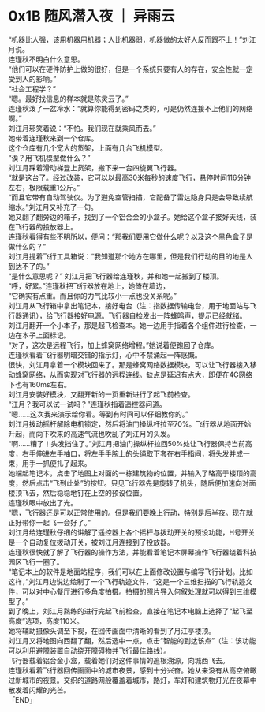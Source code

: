 # 0x1B 随风潜入夜 ｜ 异雨云
  
“机器比人强，该用机器用机器；人比机器弱，机器做的太好人反而跟不上！”刘江月说。  
连瑾秋不明白什么意思。  
“他们可以在硬件防护上做的很好，但是一个系统只要有人的存在，安全性就一定受到人的影响。”  
“社会工程学？”  
“嗯。最好找信息的样本就是陈灵云了。”  
连瑾秋泼了一盆冷水：“就算你能得到密码之类的，可是仍然连接不上他们的网络啊。”  
刘江月邪笑着说：“不怕。我们现在就乘风而去。”  
她带着连瑾秋来到一个仓库。  
这个仓库有几个宽大的货架，上面有几台飞机模型。  
“诶？用飞机模型做什么？”    
刘江月踩着滑动梯登上货架，搬下来一台四旋翼飞行器。  
“就是这台了。经过改装，它可以以最高30米每秒的速度飞行，悬停时间116分钟左右，极限载重1公斤。”  
“而且它带有自动驾驶仪。为了避免空管扫描，它配备了雷达隐身只是会导致续航缩水。”刘江月又补充了一句。  
她又翻了翻旁边的箱子，找到了一个铝合金的小盒子。她给这个盒子接好天线，装在飞行器的投放器上。  
连瑾秋看得有些不明所以，便问：“那我们要用它做什么呢？以及这个黑色盒子是做什么的？”  
刘江月提着飞行工具箱说：“我知道那个地方在哪里，但是我们行动的目的地是人到达不了的。”  
“是什么意思呢？”
刘江月把飞行器给连瑾秋，并和她一起搬到了楼顶。  
“呼，好累。”连瑾秋把飞行器放在地上，她倚在墙边，  
“它确实有点重。而且你的力气比较小一点也没关系呢。”  
刘江月从飞行箱中拿出笔记本，接好电台（注：指数据传输电台，用于地面站与飞行器通讯），给飞行器接好电源。飞行器自检发出一阵蜂鸣声，提示已经就绪。  
刘江月翻开一个小本子，那是起飞检查本。她一边用手指着各个组件进行检查，一边在本子上面标记。  
“对了，这次是远程飞行，加上蜂窝网络增程。”她说着便跑回了仓库。  
连瑾秋看着飞行器明暗交错的指示灯，心中不禁涌起一阵感慨。    
很快，刘江月拿着一个模块回来了。那是蜂窝网络数据模块，可以让飞行器接入移动蜂窝网络，从而实现对飞行器的远程连线。缺点是延迟有点大，即便在4G网络下也有160ms左右。  
刘江月安装好模块，又翻开新的一页重新进行了起飞前检查。  
“江月？我可以试一试吗？”连瑾秋指着遥控器问道。  
“嗯……这次我来演示给你看。等到有时间可以仔细教你的。”  
刘江月拨动摇杆解除电机锁定，然后将油门操纵杆拉至70%。飞行器从地面开始升起，而向下吹来的高速气流也吹乱了刘江月的头发。  
“啊……糟了！头发挡住了。”刘江月把油门操纵杆拉回50%处让飞行器保持当前高度，右手伸进左手袖口，将左手手腕上的头绳取下套在右手指间，将头发并成一束，用手一抓便扎了起来。  
她端起笔记本，点击了地图上对面的一栋建筑物的位置，并输入了略高于楼顶的高度，然后点击“飞到此处”的按钮。只见飞行器先是旋转了机头，随后便加速向对面楼顶飞去，然后稳稳地钉在上空的预设位置。  
连瑾秋眼中放出了光。  
“嗯，飞行器还是可以正常使用的。但是我们要晚上行动，特别是后半夜。现在就正好带你一起飞一会好了。”  
刘江月给连瑾秋仔细的讲解了遥控器上各个摇杆与拨动开关的预设功能，H号开关是一个自动复位拨动开关，被刘江月连接到了投放器。  
连瑾秋很快就了解了飞行器的操作方法，并能看着笔记本屏幕操作飞行器绕着科技园区飞行一圈了。  
“笔记本上的软件是地面站程序，我们可以在上面修改设置与编写飞行计划。比如这样，”刘江月边说边绘制了一个飞行轨迹文件，“这是一个三维扫描的飞行轨迹文件，可以对中心餐厅进行多角度拍摄。拍摄的照片导入何叙处理就可以得到三维模型了。”  
到了晚上，刘江月熟练的进行完起飞前检查，直接在笔记本电脑上选择了“起飞至高度”选项，高度110米。  
她将辅助摄像头调至下视，在回传画面中清晰的看到了月江亭楼顶。  
刘江月又将地图向西翻了翻，然后选中一点，点击“智能的到达该点”（注：该功能可以利用避障装置自动绕开障碍物并飞行最佳路线）。  
飞行器载着铝合金小盒，载着她们对这件事情的追根溯源，向城西飞去。  
连瑾秋看着飞行器回传画面中的城市夜景，感到十分兴奋。她从来没有从高空俯瞰过新城市的夜景。交织的道路网般覆盖着城市，路灯，车灯和建筑物灯光在夜幕中散发着闪耀的光芒。  
「END」  
